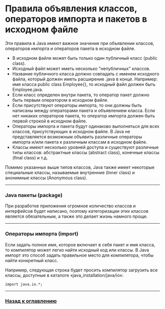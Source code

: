 # Правила объявления классов, операторов импорта и пакетов в исходном файле

Эти правила в Java имеют важное значение при объявлении классов, операторов импорта и операторов пакета в исходном файле.

-   В исходном файле может быть только один публичный класс (public class).
-   Исходный файл может иметь несколько "непубличных" классов.
-   Название публичного класса должно совпадать с именем исходного файла, который должен иметь расширение .java в конце.
    Например: имя класса public class Employee{}, то исходный файл должен быть Employee.java.
-   Если класс определен внутри пакета, то оператор пакет должно быть первым оператором в исходном файле.
-   Если присутствуют операторы импорта, то они должны быть написаны между операторами пакета и объявлением класса.
    Если нет никаких операторов пакета, то оператор импорта должен быть первой строкой в исходном файле.
-   Операторы импорта и пакета будут одинаково выполняться для всех классов, присутствующих в исходном файле.
    В Java не представляется возможным объявить различные операторы импорта и/или пакета к различным классам в исходном файле.
-   Классы имеют несколько уровней доступа и существуют различные типы классов:
    абстрактные классы (abstract class), конечные классы (final class) и т.д.

Помимо указанных выше типов классов, Java также имеет некоторые специальные классы, 
называемые внутренние (Inner class) и анонимные классы (Anonymous class).

---

### Java пакеты (package)
При разработке приложения огромное количество классов и интерфейсов будет написано,
поэтому категоризации этих классов является обязательным, а также это делает жизнь намного проще.

---

### Операторы импорта (import)
Если задать полное имя, которое включает в себя пакет и имя класса,
то компилятор может легко найти исходный код или классы.
В Java импорт это способ задать правильное место для компилятора, чтобы найти конкретный класс.

Например, следующая строка будет просить компилятор загрузить все классы, доступные в каталоге «java_installation/java/io»:

```
import java.io.*;
```

---

### [Назад к оглавлению](./README.md)